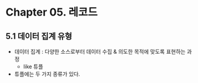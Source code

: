 # Chapter 05. 레코드

## 5.1 데이터 집계 유형
- 데이터 집계 : 다양한 소스로부터 데이터 수집 & 의도한 목적에 맞도록 표현하는 과정
  - like 튜플
- 튜플에는 두 가지 종류가 있다.